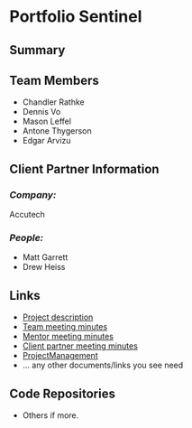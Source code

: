 # Portfolio Sentinel

## **Summary**



## **Team Members**

- Chandler Rathke
- Dennis Vo
- Mason Leffel
- Antone Thygerson
- Edgar Arvizu

## **Client Partner Information**

### *Company:*
Accutech

### *People:*
- Matt Garrett
- Drew Heiss

## **Links**
- [Project description](ProjectDescription.md)
- [Team meeting minutes](MeetingMinutes/Team)
- [Mentor meeting minutes](MeetingMinutes/Mentor)
- [Client partner meeting minutes](MeetingMinutes/ClientPartner)
- [ProjectManagement](https://github.com/users/ChanRathke/projects/1)
- ... any other documents/links you see need

## **Code Repositories**
- Others if more.

